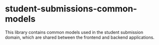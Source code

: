 # student-submissions-common-models

This library contains common models used in the student submission domain, which are shared between the frontend and
backend applications.
